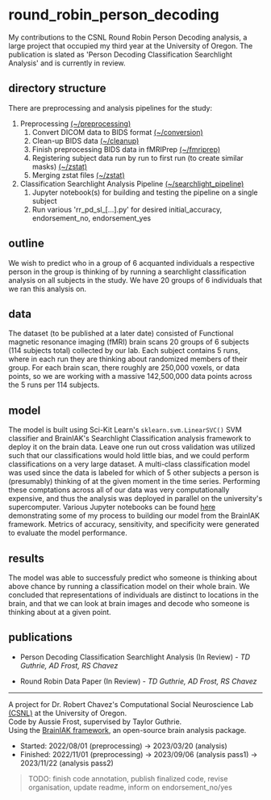 # round_robin_person_decoding
My contributions to the CSNL Round Robin Person Decoding analysis, a large project that occupied my third year at the University of Oregon. The publication is slated as 'Person Decoding Classification Searchlight Analysis' and is currently in review.

## directory structure
There are preprocessing and analysis pipelines for the study:

1. Preprocessing [(~/preprocessing)](https://github.com/austinfroste/round_robin_person_decoding/tree/main/preprocessing)
    1. Convert DICOM data to BIDS format [(~/conversion)](https://github.com/austinfroste/round_robin_person_decoding/tree/main/preprocessing/conversion)
    2. Clean-up BIDS data [(~/cleanup)](https://github.com/austinfroste/round_robin_person_decoding/tree/main/preprocessing/cleanup)
    3. Finish preprocessing BIDS data in fMRIPrep [(~/fmriprep)](https://github.com/austinfroste/round_robin_person_decoding/tree/main/preprocessing/fmriprep)
    4. Registering subject data run by run to first run (to create similar masks) [(~/zstat)](https://github.com/austinfroste/round_robin_person_decoding/tree/main/preprocessing/zstat)
    5. Merging zstat files [(~/zstat)](https://github.com/austinfroste/round_robin_person_decoding/tree/main/preprocessing/zstat)
2. Classification Searchlight Analysis Pipeline [(~/searchlight_pipeline)](https://github.com/austinfroste/round_robin_person_decoding/tree/main/searchlight_pipeline)
    1. Jupyter notebook(s) for building and testing the pipeline on a single subject
    2. Run various 'rr_pd_sl_[...].py' for desired initial_accuracy, endorsement_no, endorsement_yes

## outline
We wish to predict who in a group of 6 acquanted individuals a respective person in the group is thinking of by running a searchlight classification analysis on all subjects in the study. We have 20 groups of 6 individuals that we ran this analysis on.

## data
The dataset (to be published at a later date) consisted of Functional magnetic resonance imaging (fMRI) brain scans 20 groups of 6 subjects (114 subjects total) collected by our lab. Each subject contains 5 runs, where in each run they are thinking about randomized members of their group. For each brain scan, there roughly are 250,000 voxels, or data points, so we are working with a massive 142,500,000 data points across the 5 runs per 114 subjects.

## model 
The model is built using Sci-Kit Learn's `sklearn.svm.LinearSVC()` SVM classifier and BrainIAK's Searchlight Classification analysis framework to deploy it on the brain data. Leave one run out cross validation was utilized such that our classifications would hold little bias, and we could perform classifications on a very large dataset. A multi-class classification model was used since the data is labeled for which of 5 other subjects a person is (presumably) thinking of at the given moment in the time series. Performing these comptations across all of our data was very computationally expensive, and thus the analysis was deployed in parallel on the university's supercomputer. Various Jupyter notebooks can be found [here](searchlight_pipeline/exploration) demonstrating some of my process to building our model from the BrainIAK framework. Metrics of accuracy, sensitivity, and specificity were generated to evaluate the model performance.

## results
The model was able to successfuly predict who someone is thinking about above chance by running a classification model on their whole brain. We concluded that representations of individuals are distinct to locations in the brain, and that we can look at brain images and decode who someone is thinking about at a given point.

## publications
* Person Decoding Classification Searchlight Analysis (In Review) - *TD Guthrie, AD Frost, RS Chavez*

* Round Robin Data Paper (In Review) - *TD Guthrie, AD Frost, RS Chavez*

- - - -
A project for Dr. Robert Chavez's Computational Social Neuroscience Lab [(CSNL)](https://csnl.uoregon.edu/) at the University of Oregon. <br />
Code by Aussie Frost, supervised by Taylor Guthrie. <br />
Using the [BrainIAK framework](https://github.com/brainiak/brainiak), an open-source brain analysis package.

* Started: 2022/08/01 (preprocessing) -> 2023/03/20 (analysis)
* Finished: 2022/11/01 (preprocessing) -> 2023/09/06 (analysis pass1) -> 2023/11/22 (analysis pass2)

> TODO: finish code annotation, publish finalized code, revise organisation, update readme, inform on endorsement_no/yes
